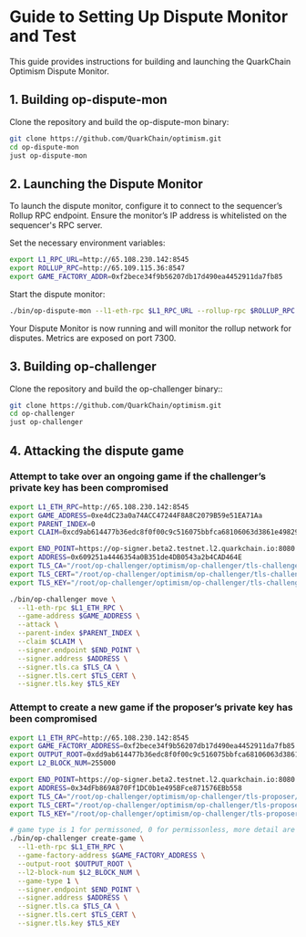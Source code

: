 # Guide to Setting Up Dispute Monitor and Test
This guide provides instructions for building and launching the QuarkChain Optimism Dispute Monitor.

## 1. Building op-dispute-mon
Clone the repository and build the op-dispute-mon binary:
```bash
git clone https://github.com/QuarkChain/optimism.git
cd op-dispute-mon
just op-dispute-mon
```

## 2. Launching the Dispute Monitor
To launch the dispute monitor, configure it to connect to the sequencer’s Rollup RPC endpoint. Ensure the monitor’s IP address is whitelisted on the sequencer's RPC server.

Set the necessary environment variables:
```bash
export L1_RPC_URL=http://65.108.230.142:8545
export ROLLUP_RPC=http://65.109.115.36:8547
export GAME_FACTORY_ADDR=0xf2bece34f9b56207db17d490ea4452911da7fb85
```

Start the dispute monitor:
```bash
./bin/op-dispute-mon --l1-eth-rpc $L1_RPC_URL --rollup-rpc $ROLLUP_RPC --game-factory-address $GAME_FACTORY_ADDR --metrics.enabled --metrics.addr 0.0.0.0 --metrics.port 7300
```

Your Dispute Monitor is now running and will monitor the rollup network for disputes. Metrics are exposed on port 7300.

## 3. Building op-challenger
Clone the repository and build the op-challenger binary::
```bash
git clone https://github.com/QuarkChain/optimism.git
cd op-challenger
just op-challenger
```

## 4. Attacking the dispute game

### Attempt to take over an ongoing game if the challenger’s private key has been compromised
```bash
export L1_ETH_RPC=http://65.108.230.142:8545
export GAME_ADDRESS=0xe4dC23a0a74ACC47244F8A8C2079B59e51EA71Aa
export PARENT_INDEX=0
export CLAIM=0xcd9ab614477b36edc8f0f00c9c516075bbfca68106063d3861e498297cb354d0

export END_POINT=https://op-signer.beta2.testnet.l2.quarkchain.io:8080
export ADDRESS=0x609251a4446354a0B351de4DB0543a2b4CAD464E
export TLS_CA="/root/op-challenger/optimism/op-challenger/tls-challenger/ca.crt"
export TLS_CERT="/root/op-challenger/optimism/op-challenger/tls-challenger/tls.crt"
export TLS_KEY="/root/op-challenger/optimism/op-challenger/tls-challenger/tls.key"

./bin/op-challenger move \
  --l1-eth-rpc $L1_ETH_RPC \
  --game-address $GAME_ADDRESS \
  --attack \
  --parent-index $PARENT_INDEX \
  --claim $CLAIM \
  --signer.endpoint $END_POINT \
  --signer.address $ADDRESS \
  --signer.tls.ca $TLS_CA \
  --signer.tls.cert $TLS_CERT \
  --signer.tls.key $TLS_KEY
```

### Attempt to create a new game if the proposer’s private key has been compromised
```bash
export L1_ETH_RPC=http://65.108.230.142:8545
export GAME_FACTORY_ADDRESS=0xf2bece34f9b56207db17d490ea4452911da7fb85
export OUTPUT_ROOT=0xdd9ab614477b36edc8f0f00c9c516075bbfca68106063d3861e498297cb354d0
export L2_BLOCK_NUM=255000

export END_POINT=https://op-signer.beta2.testnet.l2.quarkchain.io:8080
export ADDRESS=0x34dFb869A870Ff1DC0b1e495BFce871576EBb558
export TLS_CA="/root/op-challenger/optimism/op-challenger/tls-proposer/ca.crt"
export TLS_CERT="/root/op-challenger/optimism/op-challenger/tls-proposer/tls.crt"
export TLS_KEY="/root/op-challenger/optimism/op-challenger/tls-proposer/tls.key"

# game type is 1 for permissoned, 0 for permissonless, more detail are here: https://github.com/QuarkChain/optimism/blob/08d81d98237a3077fbc13fcd4b70f2e8d2e14115/op-challenger/game/fault/types/types.go#L29
./bin/op-challenger create-game \
  --l1-eth-rpc $L1_ETH_RPC \
  --game-factory-address $GAME_FACTORY_ADDRESS \
  --output-root $OUTPUT_ROOT \
  --l2-block-num $L2_BLOCK_NUM \
  --game-type 1 \
  --signer.endpoint $END_POINT \
  --signer.address $ADDRESS \
  --signer.tls.ca $TLS_CA \
  --signer.tls.cert $TLS_CERT \
  --signer.tls.key $TLS_KEY
```